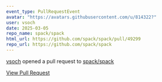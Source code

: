 ```yaml
---
event_type: PullRequestEvent
avatar: "https://avatars.githubusercontent.com/u/814322?"
user: vsoch
date: 2025-03-05
repo_name: spack/spack
html_url: https://github.com/spack/spack/pull/49299
repo_url: https://github.com/spack/spack
---
```


<a href='https://github.com/vsoch' target='_blank'>vsoch</a> opened a pull request to <a href='https://github.com/spack/spack' target='_blank'>spack/spack</a>

<a href='https://github.com/spack/spack/pull/49299' target='_blank'>View Pull Request</a>